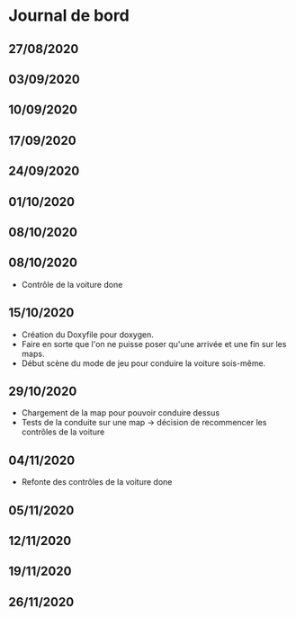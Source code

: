 # Journal de bord

## 27/08/2020

## 03/09/2020

## 10/09/2020

## 17/09/2020

## 24/09/2020

## 01/10/2020

## 08/10/2020

## 08/10/2020

-   Contrôle de la voiture done

## 15/10/2020

-   Création du Doxyfile pour doxygen.
-   Faire en sorte que l'on ne puisse poser qu'une arrivée et une fin sur les maps.
-   Début scène du mode de jeu pour conduire la voiture sois-même.

## 29/10/2020

-   Chargement de la map pour pouvoir conduire dessus
-   Tests de la conduite sur une map -> décision de recommencer les contrôles de la voiture

## 04/11/2020

-   Refonte des contrôles de la voiture done

## 05/11/2020

## 12/11/2020

## 19/11/2020

## 26/11/2020
